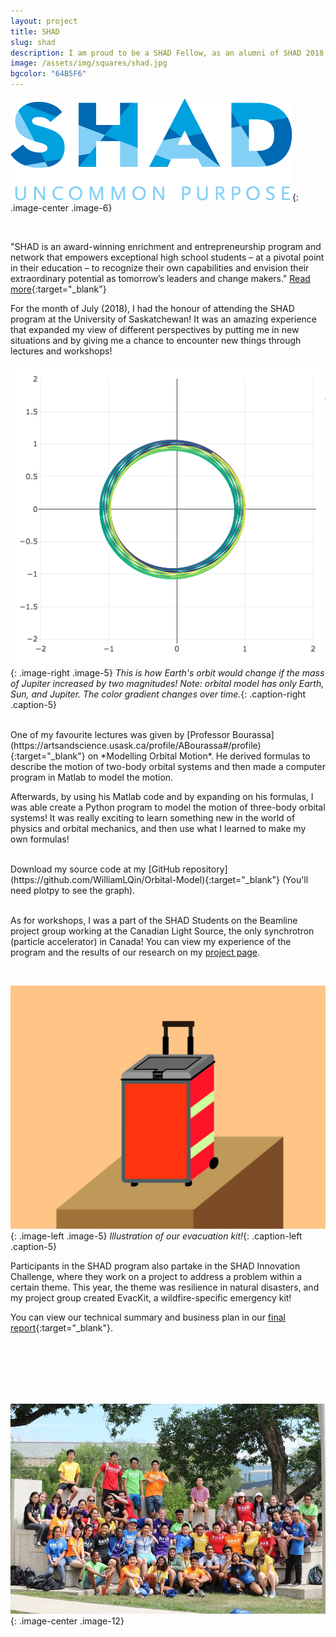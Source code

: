 ```yaml
---
layout: project
title: SHAD
slug: shad
description: I am proud to be a SHAD Fellow, as an alumni of SHAD 2018 at the University of Saskatchewan!
image: /assets/img/squares/shad.jpg
bgcolor: "64B5F6"
---
```


![SHAD!](/assets/img/shad1.png){: .image-center .image-6}

<br>

"SHAD is an award-winning enrichment and entrepreneurship program and network that empowers exceptional high school students – at a pivotal point in their education – to recognize their own capabilities and envision their extraordinary potential as tomorrow’s leaders and change makers." [Read more](https://www.shad.ca/About.htm){:target="_blank"}

For the month of July (2018), I had the honour of attending the SHAD program at the University of Saskatchewan! It was an amazing experience that expanded my view of different perspectives by putting me in new situations and by giving me a chance to encounter new things through lectures and workshops!

![Orbital Model](/assets/img/shad2.png){: .image-right .image-5}
*This is how Earth's orbit would change if the mass of Jupiter increased by two magnitudes! Note: orbital model has only Earth, Sun, and Jupiter. The color gradient changes over time.*{: .caption-right .caption-5}

<br>
One of my favourite lectures was given by [Professor Bourassa](https://artsandscience.usask.ca/profile/ABourassa#/profile){:target="_blank"} on *Modelling Orbital Motion*. He derived formulas to describe the motion of two-body orbital systems and then made a computer program in Matlab to model the motion.  

Afterwards, by using his Matlab code and by expanding on his formulas, I was able create a Python program to model the motion of three-body orbital systems! It was really exciting to learn something new in the world of physics and orbital mechanics, and then use what I learned to make my own formulas!

<br>
Download my source code at my [GitHub repository](https://github.com/WilliamLQin/Orbital-Model){:target="_blank"} (You'll need plotpy to see the graph).

<br>
<br>

As for workshops, I was a part of the SHAD Students on the Beamline project group working at the Canadian Light Source, the only synchrotron (particle accelerator) in Canada! You can view my experience of the program and the results of our research on my [project page](/projects/shad-sotb).

<br>

![Evacuation Kit](/assets/img/shad3.jpg){: .image-left .image-5}
*Illustration of our evacuation kit!*{: .caption-left .caption-5}

Participants in the SHAD program also partake in the SHAD Innovation Challenge, where they work on a project to address a problem within a certain theme. This year, the theme was resilience in natural disasters, and my project group created EvacKit, a wildfire-specific emergency kit!

You can view our technical summary and business plan in our [final report](/assets/docs/EvacKit-Final-Report.pdf){:target="_blank"}.  

<br>
<br>
<br>
<br>
<br>

![All SHADs](/assets/img/shad4.jpg){: .image-center .image-12}